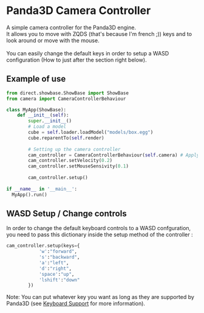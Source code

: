 # Panda3D Camera Controller
A simple camera controller for the Panda3D engine.</br>
It allows you to move with ZQDS (that's because I'm french ;)) keys and to look around or move with the mouse.</br></br>
You can easily change the default keys in order to setup a WASD configuration (How to just after the section right below).

## Example of use
```python
from direct.showbase.ShowBase import ShowBase
from camera import CameraControllerBehaviour

class MyApp(ShowBase):
    def __init__(self):
        super.__init__()
        # Load a model
        cube = self.loader.loadModel("models/box.egg")
        cube.reparentTo(self.render)
        
        # Setting up the camera controller
        cam_controller = CameraControllerBehaviour(self.camera) # Apply the behaviour to the showbase camera object
        cam_controller.setVelocity(0.2)
        cam_controller.setMouseSensivity(0.1)
        
        cam_controller.setup()
 
if __name__ in '__main__':
  MyApp().run()
```
## WASD Setup / Change controls
In order to change the default keyboard controls to a WASD confguration, you need to pass this dictionary inside the setup method of the controller :
```python
cam_controller.setup(keys={
            'w':"forward",
            's':"backward",
            'a':"left",
            'd':"right",
            'space':"up",
            'lshift':"down"
        })
 ```
 Note: You can put whatever key you want as long as they are supported by Panda3D (see <a href="https://docs.panda3d.org/1.10/python/programming/hardware-support/keyboard-support">Keyboard Support</a> for more information).
